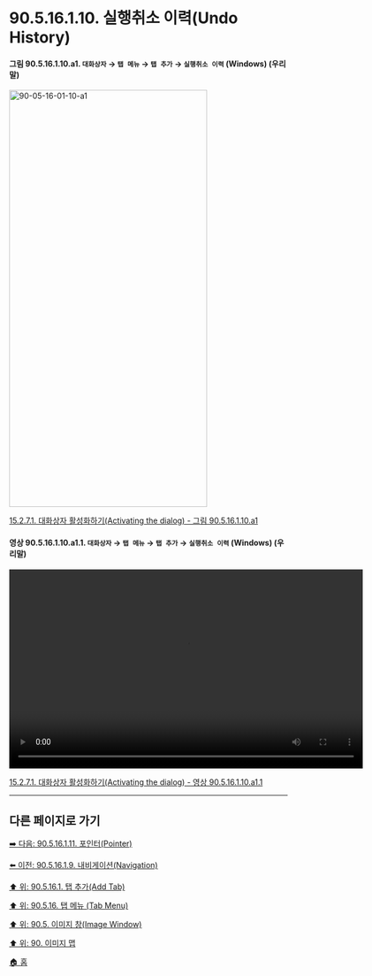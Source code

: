# 90.5.16.1.10. 실행취소 이력(Undo History)

<a id="90-05-16-01-10-a1"></a>

#### 그림 90.5.16.1.10.a1. `대화상자` → `탭 메뉴` → `탭 추가` → `실행취소 이력` (Windows) (우리말)
<img width="358" height="754" alt="90-05-16-01-10-a1" src="https://github.com/wonder13662/gimp/assets/15767104/ee060c6a-b1f1-4ffc-8955-fb54bde09225" />

[15.2.7.1. 대화상자 활성화하기(Activating the dialog) - 그림 90.5.16.1.10.a1](./15-02-07-01-activating_the_dialog.md#90-05-16-01-10-a1)

<a id="90-05-16-01-10-a1-01"></a>

#### 영상 90.5.16.1.10.a1.1. `대화상자` → `탭 메뉴` → `탭 추가` → `실행취소 이력` (Windows) (우리말)
<video controls="controls" width="640" height="360" src="https://github.com/wonder13662/gimp/assets/15767104/894825cb-7b6b-45c5-ad51-68dd06a9fff7"></video>

[15.2.7.1. 대화상자 활성화하기(Activating the dialog) - 영상 90.5.16.1.10.a1.1](./15-02-07-01-activating_the_dialog.md#90-05-16-01-10-a1-01)

***

## 다른 페이지로 가기

[➡️ 다음: 90.5.16.1.11. 포인터(Pointer)](./90-05-16-01-11-pointer.md)

[⬅️ 이전: 90.5.16.1.9. 내비게이션(Navigation)](./90-05-16-01-09-navigation.md)

[⬆️ 위: 90.5.16.1. 탭 추가(Add Tab)](./90-05-16-01-00-add_tab.md)

[⬆️ 위: 90.5.16. 탭 메뉴 (Tab Menu)](./90-05-16-00-tab_menu.md)

[⬆️ 위: 90.5. 이미지 창(Image Window)](./90-05-00-image_window.md)

[⬆️ 위: 90. 이미지 맵](./90-00-image-map.md)

[🏠 홈](./00-home.md)
